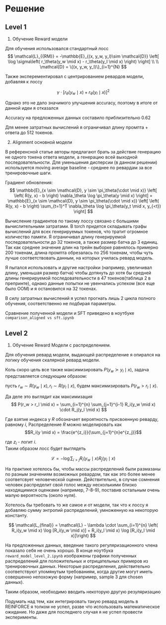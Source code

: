 # Решение

## Level 1

1. Обучение Reward модели

Для обучения использовался стандартный лосс 
$$
\mathcal{L}_{{RM}} = -\mathbb{E}_{(x, y_w, y_l)\sim \mathcal{D}} \left[ \log \sigma\left( r_\theta(y_w \mid x) - r_\theta(y_l \mid x) \right) \right] \\
\\
\mathcal{D} = \{(x, y_w, y_l)\}_{i=1}^{N}
$$

Также эксперементировал с центрированием ревардов модели, добавляя к лоссу
 
$$
\gamma \cdot [r_\theta(y_w \mid x) + r_\theta(y_l \mid x)]^2
$$

Однако это не дало значимого улучшения accuracy, поэтому в итоге от данной идеи я отказался

Accuracy на предложенных данных составило приблизительно $0.62$

Для менее затратных вычислений я ограничивал длину промпта + ответа до 512 токенов.

2. Alignment основной модели

В референсной статье авторы предлагают брать за действие генерацию не одного токена ответа модели, а генерацию всей выходной последовательности. Для уменьшения дисперсии (в данном решении) используется moving average baseline - среднее по ревардам за все тренировочные шаги.

Градиент обновления:
$$
\mathbb{E}_{x \sim \mathcal{D}, y \sim \pi_\theta(\cdot \mid x)} \left[ \left( R(y, x) - b \right) \nabla_\theta \log \pi_\theta(y \mid x) \right] = 
\mathbb{E}_{x \sim \mathcal{D}, y \sim \pi_\theta(\cdot \mid x)} \left[ \left( R(y, x) - b \right) \sum_{t=1}^T \nabla_\theta \log \pi_\theta(y_t \mid x, y_{<t}) \right]
$$

Вычисление градиентов по такому лоссу связано с большими вычислительными затратами. В torch придется складывать графы вычислений для всех генерируемых токенов, что тратит огромное количество памяти.
Я ограничивал длину генерируемой последовательности до 32 токенов, а также размер батча до 3 единиц. Так как среднее значение длин на трейн выборке равнялось примерно 200 токенам, длина промпта обрезалась по 256 токенам, чтобы чуть лучше соответствовать данным, на которых училась ревард модель.

Я пытался использовать и другие настройки (например, увеличивал длину, уменьшая размер батча) чтобы дотянуть до хотя бы средней длины генерируемой последовательности в 47 токенов(таблица 2 в препринте), однако данные попытки не увенчались успехом (все еще было OOM) и я остановился на 32 токенах.

В силу затратных вычислений я успел прогнать лишь 2 цикла полного обучения, соответственно не подбирая параметры.

Сравнение полученной модели и SFT приведено в ноутбуке `comparison_aligned vs sft.ipynb` 

## Level 2

1. Обучение Reward Модели с распределением.

Для обучения ревард модели, выдающей распределение я опирался на логику обучения скалярной ревард модели.

Коль скоро цель все также максимизировать $P(y_w \succ y_l \mid x)$, задача представляется следующим образом:

пусть $r_w \sim R(y_w \mid x), r_l \sim R(y_l \mid x)$, будем максимизировать $P(r_w > r_l \mid x)$.

Да деле это выглядит как максимизация 
$$
P(r_w > r_l \mid x) = \sum_{i=1}^{n} \sum_{j=1}^{i-1} R_i(y_w \mid x) \cdot R_j(y_l \mid x)
$$

Где взятие индекса у $R$ обозначает вероятность присвоенную реварду, равному $i$,
Распределение $R$ можно моделировать как $$R_i(y \mid x) = \frac{e^{z_i}}{\sum_{j=1}^{n}e^{z_j}}$$

где $z_i$ - логит $i$. \
Таким образом лосс будет выглядеть

$$
\mathcal{L} = - \log \sum_{i > j} R_i(y_w \mid x) R_j(y_l \mid x)
$$

На практике хотелось бы, чтобы массы распределений были размазаны по разным значениям возможных ревардом, так как это более менее соответсвует человеческой оценке. Действительно, в случае сомнения человек распределит свой голос между несколькими близко находящимися оценками (например, 7-8-9), поставив остальным очень малую вероятность (около нуля).

Хотелось бы требовать то же самое и от модели, так что к лоссу я добавляю сумму энтропий распределений, умноженную на некоторую константу.

$$
\mathcal{L_{final}} = \mathcal{L} - \lambda \cdot \sum_{i=1}^{n} \left( R_i(y_w \mid x) \log [R_i(y_w \mid x)] + R_i(y_l \mid x) \log [R_i(y_l \mid x)]\right)
$$

На предложенных данных, введение такого регуляризационного члена показало себя не очень хорошо. В конце ноутбука `reward_model_level_2.ipynb` изображены графики полученных распределений для положительных и отрицательных примеров из тренировочных данных. Некоторые распределения, действительно соответствуют упомянутым требованиям, когда другие могут иметь совершенно непохожую форму (например, sample 3 для chosen данных).

Таким образом, необходимо вводить некоторую другую резуляризацию

Подумать над тем, как интегрировать такую ревард модель в REINFORCE я толком не успел, разве что использовать математическое ожидание. Но даже для последнего случая я не успел провести эксперименты.